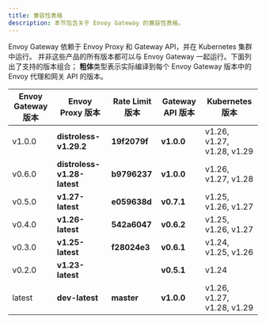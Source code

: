 ```yaml
---
title: 兼容性表格
description: 本节包含关于 Envoy Gateway 的兼容性表格。
---
```


Envoy Gateway 依赖于 Envoy Proxy 和 Gateway API，并在 Kubernetes 集群中运行。
并非这些产品的所有版本都可以与 Envoy Gateway 一起运行。下面列出了支持的版本组合；
**粗体**类型表示实际编译到每个 Envoy Gateway 版本中的 Envoy 代理和网关 API 的版本。

| Envoy Gateway 版本    | Envoy Proxy 版本            | Rate Limit 版本     | Gateway API 版本    | Kubernetes 版本             |
|-----------------------|-----------------------------|--------------------|---------------------|----------------------------|
| v1.0.0                | **distroless-v1.29.2**      | **19f2079f**       | **v1.0.0**          | v1.26, v1.27, v1.28, v1.29 |
| v0.6.0                | **distroless-v1.28-latest** | **b9796237**       | **v1.0.0**          | v1.26, v1.27, v1.28        |
| v0.5.0                | **v1.27-latest**            | **e059638d**       | **v0.7.1**          | v1.25, v1.26, v1.27        |
| v0.4.0                | **v1.26-latest**            | **542a6047**       | **v0.6.2**          | v1.25, v1.26, v1.27        |
| v0.3.0                | **v1.25-latest**            | **f28024e3**       | **v0.6.1**          | v1.24, v1.25, v1.26        |
| v0.2.0                | **v1.23-latest**            |                    | **v0.5.1**          | v1.24                      |
| latest                | **dev-latest**              | **master**         | **v1.0.0**          | v1.26, v1.27, v1.28, v1.29 |
